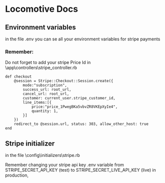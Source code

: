 # Locomotive Docs



## Environment variables
in the file .env you can se all your environment variables for stripe payments


### Remember:
Do not forget to add your stripe Price Id in \app\controllers\stripe_controller.rb

    def checkout
        @session = Stripe::Checkout::Session.create({
            mode:"subscription",
            success_url: root_url,
            cancel_url: root_url,
            customer: current_user.stripe_customer_id,
            line_items:[{
                price:"price_1PwegBKa5vbvZR8VKEpXyIe4",
                quantity: 1,
            }]
        })
        redirect_to @session.url, status: 303, allow_other_host: true
    end
    
## Stripe initializer

in the file \config\initializers\stripe.rb

Remember changing your stripe api key .env variable from STRIPE_SECRET_API_KEY (test) to STRIPE_SECRET_LIVE_API_KEY (live) in production,

